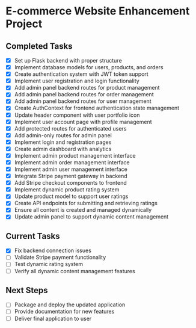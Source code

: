 # E-commerce Website Enhancement Project

## Completed Tasks
- [x] Set up Flask backend with proper structure
- [x] Implement database models for users, products, and orders
- [x] Create authentication system with JWT token support
- [x] Implement user registration and login functionality
- [x] Add admin panel backend routes for product management
- [x] Add admin panel backend routes for order management
- [x] Add admin panel backend routes for user management
- [x] Create AuthContext for frontend authentication state management
- [x] Update header component with user portfolio icon
- [x] Implement user account page with profile management
- [x] Add protected routes for authenticated users
- [x] Add admin-only routes for admin panel
- [x] Implement login and registration pages
- [x] Create admin dashboard with analytics
- [x] Implement admin product management interface
- [x] Implement admin order management interface
- [x] Implement admin user management interface
- [x] Integrate Stripe payment gateway in backend
- [x] Add Stripe checkout components to frontend
- [x] Implement dynamic product rating system
- [x] Update product model to support user ratings
- [x] Create API endpoints for submitting and retrieving ratings
- [x] Ensure all content is created and managed dynamically
- [x] Update admin panel to support dynamic content management

## Current Tasks
- [x] Fix backend connection issues
- [ ] Validate Stripe payment functionality
- [ ] Test dynamic rating system
- [ ] Verify all dynamic content management features

## Next Steps
- [ ] Package and deploy the updated application
- [ ] Provide documentation for new features
- [ ] Deliver final application to user
